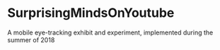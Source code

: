 # SurprisingMindsOnYoutube
A mobile eye-tracking exhibit and experiment, implemented during the summer of 2018
